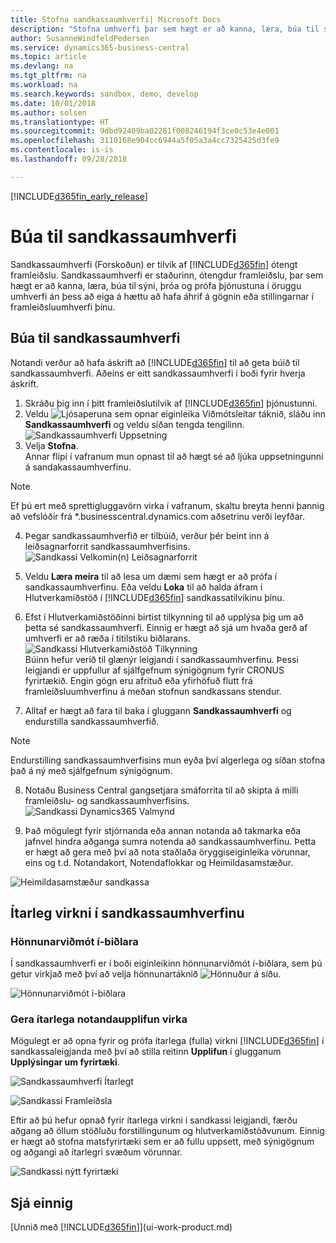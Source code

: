 ```yaml
---
title: Stofna sandkassaumhverfi| Microsoft Docs
description: "Stofna umhverfi þar sem hægt er að kanna, læra, búa til sýni, þróa og prófa."
author: SusanneWindfeldPedersen
ms.service: dynamics365-business-central
ms.topic: article
ms.devlang: na
ms.tgt_pltfrm: na
ms.workload: na
ms.search.keywords: sandbox, demo, develop
ms.date: 10/01/2018
ms.author: solsen
ms.translationtype: HT
ms.sourcegitcommit: 9dbd92409ba02281f008246194f3ce0c53e4e001
ms.openlocfilehash: 3110168e904cc6944a5f05a3a4cc7325425d3fe9
ms.contentlocale: is-is
ms.lasthandoff: 09/28/2018

---
```

[!INCLUDE[d365fin_early_release](includes/d365fin_early_release.md.md)]

# <a name="create-a-sandbox-environment"></a>Búa til sandkassaumhverfi
Sandkassaumhverfi (Forskoðun) er tilvik af [!INCLUDE[d365fin](includes/d365fin_md.md)] ótengt framleiðslu. Sandkassaumhverfi er staðurinn, ótengdur framleiðslu, þar sem hægt er að kanna, læra, búa til sýni, þróa og prófa þjónustuna í öruggu umhverfi án þess að eiga á hættu að hafa áhrif á gögnin eða stillingarnar í framleiðsluumhverfi þínu.

## <a name="to-create-a-sandbox-environment"></a>Búa til sandkassaumhverfi
Notandi verður að hafa áskrift að [!INCLUDE[d365fin](includes/d365fin_md.md)] til að geta búið til sandkassaumhverfi. Aðeins er eitt sandkassaumhverfi í boði fyrir hverja áskrift.

1. Skráðu þig inn í þitt framleiðslutilvik af [!INCLUDE[d365fin](includes/d365fin_md.md)] þjónustunni.
2. Veldu ![Ljósaperuna sem opnar eiginleika Viðmótsleitar](media/ui-search/search_small.png "Segðu mér hvað þú vilt gera") táknið, sláðu inn **Sandkassaumhverfi** og veldu síðan tengda tengilinn.
![Sandkassaumhverfi Uppsetning](./media/across-sandbox/sandbox-environment-setup.png)
3. Velja **Stofna**.  
  Annar flipi í vafranum mun opnast til að hægt sé að ljúka uppsetningunni á sandakassaumhverfinu.
> [!NOTE]  
>  Ef þú ert með sprettigluggavörn virka í vafranum, skaltu breyta henni þannig að vefslóðir frá *.businesscentral.dynamics.com aðsetrinu verði leyfðar.   

4. Þegar sandkassaumhverfið er tilbúið, verður þér beint inn á leiðsagnarforrit sandkassaumhverfisins.
![Sandkassi Velkomin(n) Leiðsagnarforrit](./media/across-sandbox/sandbox-wizard.png)

5. Veldu **Læra meira** til að lesa um dæmi sem hægt er að prófa í sandkassaumhverfinu. Eða veldu **Loka** til að halda áfram í Hlutverkamiðstöð í [!INCLUDE[d365fin](includes/d365fin_md.md)] sandkassatilvikinu þínu.
6. Efst í Hlutverkamiðstöðinni birtist tilkynning til að upplýsa þig um að þetta sé sandkassaumhverfi. Einnig er hægt að sjá um hvaða gerð af umhverfi er að ræða í titilstiku biðlarans.
![Sandkassi Hlutverkamiðstöð Tilkynning](./media/across-sandbox/sandbox-rolecenter-notification.png)  
Búinn hefur verið til glænýr leigjandi í sandkassaumhverfinu. Þessi leigjandi er uppfullur af sjálfgefnum sýnigögnum fyrir CRONUS fyrirtækið. Engin gögn eru afrituð eða yfirhöfuð flutt frá framleiðsluumhverfinu á meðan stofnun sandkassans stendur.
7.  Alltaf er hægt að fara til baka í gluggann **Sandkassaumhverfi** og endurstilla sandkassaumhverfið.
> [!NOTE]  
>  Endurstilling sandkassaumhverfisins mun eyða því algerlega og síðan stofna það á ný með sjálfgefnum sýnigögnum.  

8.  Notaðu Business Central gangsetjara smáforrita til að skipta á milli framleiðslu- og sandkassaumhverfisins.
![Sandkassi  Dynamics365 Valmynd](./media/across-sandbox/sandbox-dynamics365-menu.png)

9.  Það mögulegt fyrir stjórnanda eða annan notanda að takmarka eða jafnvel hindra aðganga sumra notenda að sandkassaumhverfinu. Þetta er hægt að gera með því að nota staðlaða öryggiseiginleika vörunnar, eins og t.d. Notandakort, Notendaflokkar og Heimildasamstæður.

![Heimildasamstæður sandkassa](./media/across-sandbox/sandbox-permission-sets.png)

## <a name="advanced-functionality-in-the-sandbox-environment"></a>Ítarleg virkni í sandkassaumhverfinu
### <a name="the-in-client-designer"></a>Hönnunarviðmót í-biðlara
Í sandkassaumhverfi er í boði eiginleikinn hönnunarviðmót í-biðlara, sem þú getur virkjað með því að velja hönnunartáknið ![Hönnuður](./media/across-sandbox/sandbox-inclient-design-icon.png) á síðu.

![Hönnunarviðmót í-biðlara](./media/across-sandbox/sandbox-inclient-designer.png)

### <a name="enable-the-advanced-user-experience"></a>Gera ítarlega notandaupplifun virka
Mögulegt er að opna fyrir og prófa ítarlega (fulla) virkni [!INCLUDE[d365fin](includes/d365fin_md.md)] í sandkassaleigjanda með því að stilla reitinn **Upplifun** í glugganum **Upplýsingar um fyrirtæki**.

![Sandkassaumhverfi Ítarlegt](./media/across-sandbox/sandbox-advanced.png)

![Sandkassi Framleiðsla](./media/across-sandbox/sandbox-production.png)

Eftir að þú hefur opnað fyrir ítarlega virkni í sandkassi leigjandi, færðu aðgang að öllum stöðluðu forstillingunum og hlutverkamiðstöðvunum. Einnig er hægt að stofna matsfyrirtæki sem er að fullu uppsett, með sýnigögnum og aðgangi að ítarlegri svæðum vörunnar.

![Sandkassi nýtt fyrirtæki](./media/across-sandbox/sandbox-newcompany.png)


## <a name="see-also"></a>Sjá einnig
[Unnið með [!INCLUDE[d365fin](includes/d365fin_md.md)]](ui-work-product.md)  

